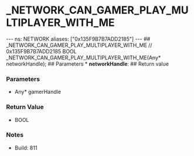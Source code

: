 # _NETWORK_CAN_GAMER_PLAY_MULTIPLAYER_WITH_ME

--- ns: NETWORK aliases: ["0x135F9B7B7ADD2185"] --- ## _NETWORK_CAN_GAMER_PLAY_MULTIPLAYER_WITH_ME  // 0x135F9B7B7ADD2185 BOOL _NETWORK_CAN_GAMER_PLAY_MULTIPLAYER_WITH_ME(Any* networkHandle);   ## Parameters * **networkHandle**:  ## Return value

### Parameters
* Any* gamerHandle

### Return Value
* BOOL

### Notes
* Build: 811

